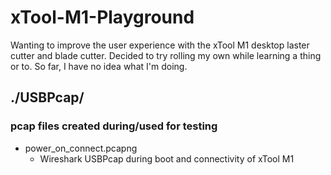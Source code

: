 # xTool-M1-Playground
Wanting to improve the user experience with the xTool M1 desktop laster cutter and blade cutter. Decided to try rolling my own while learning a thing or to. So far, I have no idea what I'm doing.

## ./USBPcap/
### pcap files created during/used for testing
* power_on_connect.pcapng
  * Wireshark USBPcap during boot and connectivity of xTool M1